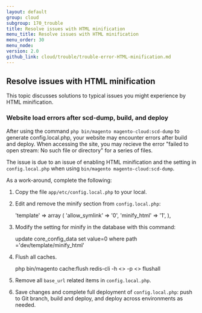 ```yaml
---
layout: default
group: cloud
subgroup: 170_trouble
title: Resolve issues with HTML minification
menu_title: Resolve issues with HTML minification
menu_order: 30
menu_node:
version: 2.0
github_link: cloud/trouble/trouble-error-HTML-minification.md
---
```


## Resolve issues with HTML minification
This topic discusses solutions to typical issues you might experience by HTML minification.

### Website load errors after scd-dump, build, and deploy
<!-- This issue will be resolved with a later release. -->
After using the command `php bin/magento magento-cloud:scd-dump` to generate config.local.php, your website may encounter errors after build and deploy. When accessing the site, you may recieve the error "failed to open stream: No such file or directory" for a series of files.

The issue is due to an issue of enabling HTML minification and the setting in `config.local.php` when using `bin/magento magento-cloud:scd-dump`.

As a work-around, complete the following:

1. Copy the file `app/etc/config.local.php` to your local.
2. Edit and remove the minify section from `config.local.php`:


    'template' =>
          array (
            'allow_symlink' => '0',
            'minify_html' => '1',
          ),
2. Modify the setting for minify in the database with this command:


      update core_config_data set value=0 where path ='dev/template/minify_html'
3. Flush all caches.


    php bin/magento cache:flush
    redis-cli -h <> -p <> flushall
4. Remove all `base_url` related items in `config.local.php`.
5. Save changes and complete full deployment of `config.local.php`: push to Git branch, build and deploy, and deploy across environments as needed.
